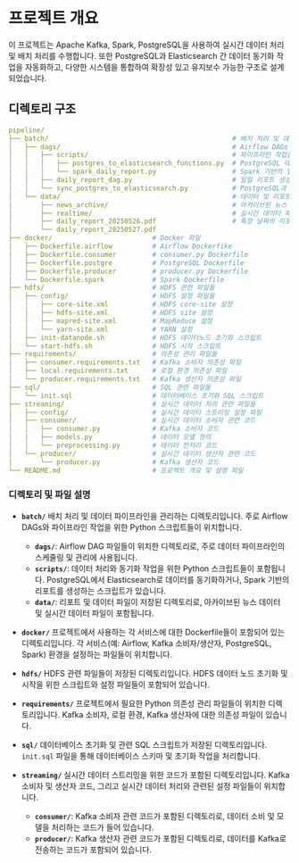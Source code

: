 # 프로젝트 개요

이 프로젝트는 Apache Kafka, Spark, PostgreSQL을 사용하여 실시간 데이터 처리 및 배치 처리를 수행합니다. 또한 PostgreSQL과 Elasticsearch 간 데이터 동기화 작업을 자동화하고, 다양한 시스템을 통합하여 확장성 있고 유지보수 가능한 구조로 설계되었습니다.

## 디렉토리 구조

```yaml
pipeline/
├── batch/                                              # 배치 처리 및 데이터 파이프라인 오케스트레이션을 위한 디렉토리
│   ├── dags/                                           # Airflow DAGs 디렉토리
│   │   ├── scripts/                                    # 파이프라인 작업을 위한 Python 스크립트들
│   │   │   ├── postgres_to_elasticsearch_functions.py  # PostgreSQL 데이터를 Elasticsearch로 동기화하는 함수들
│   │   │   └── spark_daily_report.py                   # Spark 기반의 일일 리포트 생성
│   │   ├── daily_report_dag.py                         # 일일 리포트 생성을 위한 Airflow DAG
│   │   └── sync_postgres_to_elasticsearch.py           # PostgreSQL과 Elasticsearch 간 데이터 동기화
│   └── data/                                           # 데이터 및 리포트 파일들
│       ├── news_archive/                               # 아카이브된 뉴스 데이터
│       ├── realtime/                                   # 실시간 데이터 파일들
│       ├── daily_report_20250526.pdf                   # 특정 날짜의 리포트 예시
│       └── daily_report_20250527.pdf
├── docker/                         # Docker 파일
│   ├── Dockerfile.airflow          # Airflow Dockerfike
│   ├── Dockerfile.consumer         # consumer.py Dockerfile
│   ├── Dockerfile.postgre          # PostgreSQL Dockerfile
│   ├── Dockerfile.producer         # producer.py Dockerfile
│   └── Dockerfile.spark            # Spark Dockerfile
├── hdfs/                           # HDFS 관련 파일들
│   ├── config/                     # HDFS 설정 파일들
│   │   ├── core-site.xml           # HDFS core-site 설정
│   │   ├── hdfs-site.xml           # HDFS site 설정
│   │   ├── mapred-site.xml         # MapReduce 설정
│   │   └── yarn-site.xml           # YARN 설정
│   ├── init-datanode.sh            # HDFS 데이터노드 초기화 스크립트
│   └── start-hdfs.sh               # HDFS 시작 스크립트
├── requirements/                   # 의존성 관리 파일들
│   ├── consumer.requirements.txt   # Kafka 소비자 의존성 파일
│   ├── local.requirements.txt      # 로컬 환경 의존성 파일
│   └── producer.requirements.txt   # Kafka 생산자 의존성 파일
├── sql/                            # SQL 관련 파일들
│   └── init.sql                    # 데이터베이스 초기화 SQL 스크립트
├── streaming/                      # 실시간 데이터 처리 관련 파일들
│   ├── config/                     # 실시간 데이터 스트리밍 설정 파일
│   ├── consumer/                   # 실시간 데이터 소비자 관련 코드
│   │   ├── consumer.py             # Kafka 소비자 코드
│   │   ├── models.py               # 데이터 모델 정의
│   │   └── preprocessing.py        # 데이터 전처리 코드
│   └── producer/                   # 실시간 데이터 생산자 관련 코드
│       └── producer.py             # Kafka 생산자 코드
└── README.md                       # 프로젝트 개요 및 설명 파일
```

### 디렉토리 및 파일 설명

* **`batch/`**
  배치 처리 및 데이터 파이프라인을 관리하는 디렉토리입니다. 주로 Airflow DAGs와 파이프라인 작업을 위한 Python 스크립트들이 위치합니다.

  * **`dags/`**: Airflow DAG 파일들이 위치한 디렉토리로, 주로 데이터 파이프라인의 스케줄링 및 관리에 사용됩니다.
  * **`scripts/`**: 데이터 처리와 동기화 작업을 위한 Python 스크립트들이 포함됩니다. PostgreSQL에서 Elasticsearch로 데이터를 동기화하거나, Spark 기반의 리포트를 생성하는 스크립트가 있습니다.
  * **`data/`**: 리포트 및 데이터 파일이 저장된 디렉토리로, 아카이브된 뉴스 데이터 및 실시간 데이터 파일이 포함됩니다.

* **`docker/`**
  프로젝트에서 사용하는 각 서비스에 대한 Dockerfile들이 포함되어 있는 디렉토리입니다. 각 서비스(예: Airflow, Kafka 소비자/생산자, PostgreSQL, Spark) 환경을 설정하는 파일들이 위치합니다.

* **`hdfs/`**
  HDFS 관련 파일들이 저장된 디렉토리입니다. HDFS 데이터 노드 초기화 및 시작을 위한 스크립트와 설정 파일들이 포함되어 있습니다.

* **`requirements/`**
  프로젝트에서 필요한 Python 의존성 관리 파일들이 위치한 디렉토리입니다. Kafka 소비자, 로컬 환경, Kafka 생산자에 대한 의존성 파일이 있습니다.

* **`sql/`**
  데이터베이스 초기화 및 관련 SQL 스크립트가 저장된 디렉토리입니다. `init.sql` 파일을 통해 데이터베이스 스키마 및 초기화 작업을 처리합니다.

* **`streaming/`**
  실시간 데이터 스트리밍을 위한 코드가 포함된 디렉토리입니다. Kafka 소비자 및 생산자 코드, 그리고 실시간 데이터 처리와 관련된 설정 파일들이 위치합니다.

  * **`consumer/`**: Kafka 소비자 관련 코드가 포함된 디렉토리로, 데이터 소비 및 모델을 처리하는 코드가 들어 있습니다.
  * **`producer/`**: Kafka 생산자 관련 코드가 포함된 디렉토리로, 데이터를 Kafka로 전송하는 코드가 포함되어 있습니다.
